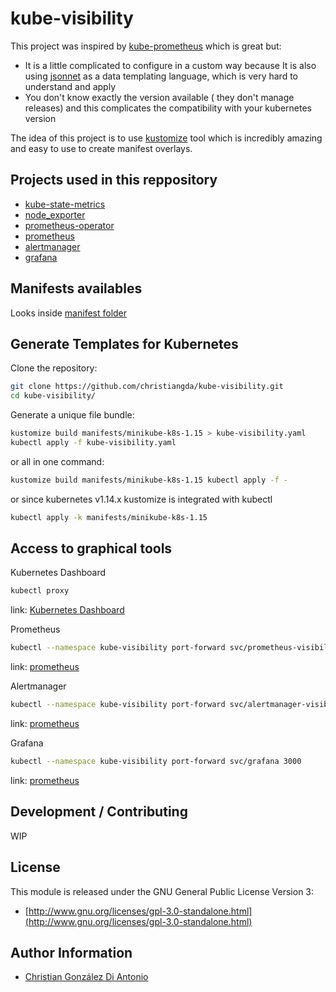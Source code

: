# kube-visibility

This project was inspired by [kube-prometheus](https://github.com/coreos/kube-prometheus) which is great but:
* It is a little complicated to configure in a custom way because It is also using [jsonnet](https://jsonnet.org/) as a data templating language, which is very hard to understand and apply
* You don't know exactly the version available ( they don't manage releases) and this complicates the  compatibility with your kubernetes version

The idea of this project is to use [kustomize](https://github.com/kubernetes-sigs/kustomize) tool which is incredibly amazing and easy to use to create manifest overlays.

## Projects used in this reppository

* [kube-state-metrics](https://github.com/kubernetes/kube-state-metrics)
* [node_exporter](https://github.com/prometheus/node_exporter)
* [prometheus-operator](https://github.com/coreos/prometheus-operator)
* [prometheus](https://prometheus.io/docs/introduction/overview/)
* [alertmanager](https://prometheus.io/docs/alerting/alertmanager/)
* [grafana](https://grafana.com/)

## Manifests availables

Looks inside [manifest folder](manifests)

## Generate Templates for Kubernetes

Clone the repository:

```bash
git clone https://github.com/christiangda/kube-visibility.git
cd kube-visibility/
```

Generate a unique file bundle:

```bash
kustomize build manifests/minikube-k8s-1.15 > kube-visibility.yaml
kubectl apply -f kube-visibility.yaml
```

or all in one command:

```bash
kustomize build manifests/minikube-k8s-1.15 kubectl apply -f -
```

or since kubernetes v1.14.x kustomize is integrated with kubectl

```bash
kubectl apply -k manifests/minikube-k8s-1.15
```

## Access to graphical tools

Kubernetes Dashboard

```bash
kubectl proxy
```
link: [Kubernetes Dashboard](http://localhost:8001/api/v1/namespaces/kubernetes-dashboard/services/https:kubernetes-dashboard:/proxy)

Prometheus

```bash
kubectl --namespace kube-visibility port-forward svc/prometheus-visibility 9090
```
link: [prometheus](http://localhost:9090)

Alertmanager

```bash
kubectl --namespace kube-visibility port-forward svc/alertmanager-visibility 9093
```
link: [prometheus](http://localhost:9093)

Grafana

```bash
kubectl --namespace kube-visibility port-forward svc/grafana 3000
```
link: [prometheus](http://localhost:3000)

## Development / Contributing

WIP

## License

This module is released under the GNU General Public License Version 3:

* [http://www.gnu.org/licenses/gpl-3.0-standalone.html](http://www.gnu.org/licenses/gpl-3.0-standalone.html)

## Author Information

* [Christian González Di Antonio](https://github.com/christiangda)